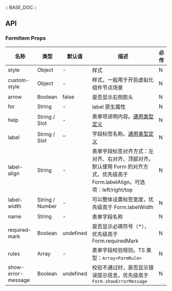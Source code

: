 :: BASE_DOC ::

## API


### FormItem Props

名称 | 类型 | 默认值 | 描述 | 必传
-- | -- | -- | -- | --
style | Object | - | 样式 | N
custom-style | Object | - | 样式，一般用于开启虚拟化组件节点场景 | N
arrow | Boolean | false | 是否显示右侧箭头 | N
for | String | - | label 原生属性 | N
help | String / Slot | - | 表单项说明内容。[通用类型定义](https://github.com/Tencent/tdesign-miniprogram/blob/develop/packages/components/common/common.ts) | N
label | String / Slot | '' | 字段标签名称。[通用类型定义](https://github.com/Tencent/tdesign-miniprogram/blob/develop/packages/components/common/common.ts) | N
label-align | String | - | 表单字段标签对齐方式：左对齐、右对齐、顶部对齐。默认使用 Form 的对齐方式，优先级高于 Form.labelAlign。可选项：left/right/top | N
label-width | String / Number | - | 可以整体设置标签宽度，优先级高于 Form.labelWidth | N
name | String | - | 表单字段名称 | N
required-mark | Boolean | undefined | 是否显示必填符号（*），优先级高于 Form.requiredMark | N
rules | Array | - | 表单字段校验规则。TS 类型：`Array<FormRule>` | N
show-error-message | Boolean | undefined | 校验不通过时，是否显示错误提示信息，优先级高于 `Form.showErrorMessage` | N
